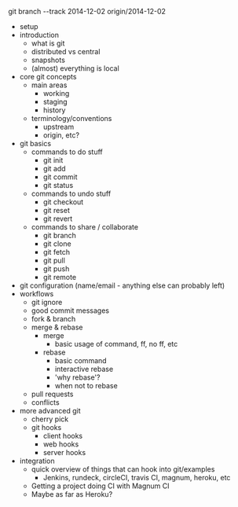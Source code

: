 git branch --track 2014-12-02 origin/2014-12-02

- setup
- introduction
  - what is git
  - distributed vs central
  - snapshots
  - (almost) everything is local
- core git concepts
  - main areas
    - working
    - staging
    - history
  - terminology/conventions
    - upstream
    - origin, etc?
- git basics
  - commands to do stuff
    - git init
    - git add
    - git commit
    - git status
  - commands to undo stuff
    - git checkout
    - git reset
    - git revert
  - commands to share / collaborate
    - git branch
    - git clone
    - git fetch
    - git pull
    - git push
    - git remote
- git configuration (name/email - anything else can probably left)
- workflows
  - git ignore
  - good commit messages
  - fork & branch
  - merge & rebase
    - merge
      - basic usage of command, ff, no ff, etc
    - rebase
      - basic command
      - interactive rebase
      - 'why rebase'?
      - when not to rebase
  - pull requests
  - conflicts
- more advanced git
  - cherry pick
  - git hooks
    - client hooks
    - web hooks
    - server hooks
- integration
  - quick overview of things that can hook into git/examples
    - Jenkins, rundeck, circleCI, travis CI, magnum, heroku, etc
  - Getting a project doing CI with Magnum CI
  - Maybe as far as Heroku?
